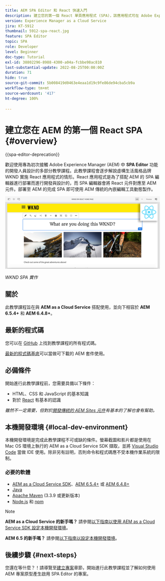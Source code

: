 ```yaml
---
title: AEM SPA Editor 和 React 快速入門
description: 建立您的第一個 React 單頁應用程式 (SPA)，該應用程式可在 Adobe Experience Manager (AEM) 中使用 WKND SPA 進行編輯。了解如何使用 React JS 框架和 AEM 的 SPA 編輯器建立 SPA。此多部分教學課程會逐步引導您為虛擬生活風格品牌 WKND 實作 React 應用程式。教學課程涵蓋 SPA 從開始到結束的建立過程及其與 AEM 的整合。
version: Experience Manager as a Cloud Service
jira: KT-5912
thumbnail: 5912-spa-react.jpg
feature: SPA Editor
topic: SPA
role: Developer
level: Beginner
doc-type: Tutorial
exl-id: 38802296-8988-4300-a04a-fcbbe98ac810
last-substantial-update: 2022-08-25T00:00:00Z
duration: 71
hide: true
source-git-commit: 5b008419d0463e4eaa1d19c9fe86de94cba5cb9a
workflow-type: tm+mt
source-wordcount: '417'
ht-degree: 100%

---
```


# 建立您在 AEM 的第一個 React SPA {#overview}

{{spa-editor-deprecation}}

歡迎使用專為初次接觸 Adobe Experience Manager (AEM) 中 **SPA Editor** 功能的開發人員設計的多部分教學課程。此教學課程會逐步解說虛構生活風格品牌 WKND 實施 React 應用程式的情形。React 應用程式是為了搭配 AEM 的 SPA 編輯器進行部署而進行開發與設計的，而 SPA 編輯器會將 React 元件對應至 AEM 元件。部署至 AEM 的完成 SPA 即可使用 AEM 傳統的內嵌編輯工具動態製作。

![實作的最終 SPA](assets/wknd-spa-implementation.png)

*WKND SPA 實作*

## 關於

此教學課程旨在與 **AEM as a Cloud Service** 搭配使用，並向下相容於 **AEM 6.5.4+** 和 **AEM 6.4.8+**。

## 最新的程式碼

您可以在 [GitHub](https://github.com/adobe/aem-guides-wknd-spa) 上找到教學課程的所有程式碼。

[最新的程式碼基底](https://github.com/adobe/aem-guides-wknd-spa/releases)可以當做可下載的 AEM 套件使用。

## 必備條件

開始進行此教學課程前，您需要具備以下條件：

* HTML、CSS 和 JavaScript 的基本知識
* 對於 [React](https://reactjs.org/tutorial/tutorial.html) 有基本的認識

*雖然不一定需要，但對於[開發傳統的 AEM Sites 元件](https://experienceleague.adobe.com/docs/experience-manager-learn/getting-started-wknd-tutorial-develop/overview.html?lang=zh-Hant)有基本的了解也會有幫助。*

## 本機開發環境 {#local-dev-environment}

本機開發環境是完成此教學課程不可或缺的條件。螢幕截圖和影片都是使用在 Mac OS 環境上執行的 AEM as a Cloud Service SDK 擷取，並將 [Visual Studio Code](https://code.visualstudio.com/) 當做 IDE 使用。除非另有註明，否則命令和程式碼應不受本機作業系統的限制。

### 必要的軟體

* [AEM as a Cloud Service SDK](https://experienceleague.adobe.com/docs/experience-manager-learn/cloud-service/local-development-environment-set-up/aem-runtime.html?lang=zh-Hant)、[AEM 6.5.4+](https://experienceleague.adobe.com/docs/experience-manager-release-information/aem-release-updates/aem-releases-updates.html?lang=zh-Hant#aem-65) 或 [AEM 6.4.8+](https://experienceleague.adobe.com/docs/experience-manager-release-information/aem-release-updates/aem-releases-updates.html?lang=zh-Hant#aem-64)
* [Java](https://downloads.experiencecloud.adobe.com/content/software-distribution/en/general.html)
* [Apache Maven](https://maven.apache.org/) (3.3.9 或更新版本)
* [Node.js](https://nodejs.org/en/) 和 [npm](https://www.npmjs.com/)

>[!NOTE]
>
> **AEM as a Cloud Service 的新手嗎？** 請參閱[以下指南以使用 AEM as a Cloud Service SDK 設定本機開發環境](https://experienceleague.adobe.com/docs/experience-manager-learn/cloud-service/local-development-environment-set-up/overview.html?lang=zh-Hant)。
>
> **AEM 6.5 的新手嗎？** 請參閱[以下指南以設定本機開發環境](https://experienceleague.adobe.com/docs/experience-manager-learn/foundation/development/set-up-a-local-aem-development-environment.html?lang=zh-Hant)。

## 後續步驟 {#next-steps}

您還在等什麼？！請導覽至[建立專案](create-project.md)章節，開始進行此教學課程並了解如何使用 AEM 專案原型產生啟用 SPA Editor 的專案。
